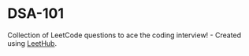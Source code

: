 # DSA-101
Collection of LeetCode questions to ace the coding interview! - Created using [LeetHub](https://github.com/QasimWani/LeetHub).
